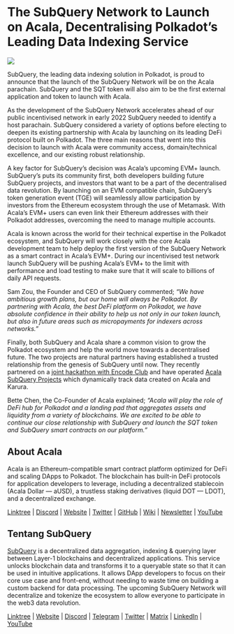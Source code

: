 # The SubQuery Network to Launch on Acala, Decentralising Polkadot’s Leading Data Indexing Service

![](https://miro.medium.com/max/2400/1*kj_-zZcjeYdYIZVy1atYOg.gif)

SubQuery, the leading data indexing solution in Polkadot, is proud to announce that the launch of the SubQuery Network will be on the Acala parachain. SubQuery and the SQT token will also aim to be the first external application and token to launch with Acala.

As the development of the SubQuery Network accelerates ahead of our public incentivised network in early 2022 SubQuery needed to identify a host parachain. SubQuery considered a variety of options before electing to deepen its existing partnership with Acala by launching on its leading DeFi protocol built on Polkadot. The three main reasons that went into this decision to launch with Acala were community access, domain/technical excellence, and our existing robust relationship.

A key factor for SubQuery’s decision was Acala’s upcoming EVM+ launch. SubQuery’s puts its community first, both developers building future SubQuery projects, and investors that want to be a part of the decentralised data revolution. By launching on an EVM compatible chain, SubQuery’s token generation event (TGE) will seamlessly allow participation by investors from the Ethereum ecosystem through the use of Metamask. With Acala’s EVM+ users can even link their Ethereum addresses with their Polkadot addresses, overcoming the need to manage multiple accounts.

Acala is known across the world for their technical expertise in the Polkadot ecosystem, and SubQuery will work closely with the core Acala development team to help deploy the first version of the SubQuery Network as a smart contract in Acala’s EVM+. During our incentivised test network launch SubQuery will be pushing Acala’s EVM+ to the limit with performance and load testing to make sure that it will scale to billions of daily API requests.

Sam Zou, the Founder and CEO of SubQuery commented; _“We have ambitious growth plans, but our home will always be Polkadot. By partnering with Acala, the best DeFi platform on Polkadot, we have absolute confidence in their ability to help us not only in our token launch, but also in future areas such as micropayments for indexers across networks.”_

Finally, both SubQuery and Acala share a common vision to grow the Polkadot ecosystem and help the world move towards a decentralised future. The two projects are natural partners having established a trusted relationship from the genesis of SubQuery until now. They recently partnered on a [joint hackathon with Encode Club](https://medium.com/encode-club/polkadot-hack-challenges-7cfeba1a4c0e) and have operated [Acala SubQuery Projects](../customer_announcements/20210316-SubQuery-Integrates-Acala-to-Aggregate-and-Serve-DeFi-Data-to-Polkadot-and-Kusama-Builders.md) which dynamically track data created on Acala and Karura.

Bette Chen, the Co-Founder of Acala explained; _“Acala will play the role of DeFi hub for Polkadot and a landing pad that aggregates assets and liquidity from a variety of blockchains. We are excited to be able to continue our close relationship with SubQuery and launch the SQT token and SubQuery smart contracts on our platform.”_

## About Acala

Acala is an Ethereum-compatible smart contract platform optimized for DeFi and scaling DApps to Polkadot. The blockchain has built-in DeFi protocols for application developers to leverage, including a decentralized stablecoin (Acala Dollar — aUSD), a trustless staking derivatives (liquid DOT — LDOT), and a decentralized exchange.

[Linktree](https://linktr.ee/acalanetwork) | [Discord](https://discord.gg/vdbFVCH) | [Website](https://acala.network/) | [Twitter](https://twitter.com/AcalaNetwork) | [GitHub](https://github.com/AcalaNetwork/Acala) | [Wiki](https://github.com/AcalaNetwork/Acala/wiki) | [Newsletter](https://share.hsforms.com/1X9RxkXk-R62I0VNbATaDXw4h8qc) | [YouTube](http://youtube.com/c/acalanetwork)

## Tentang SubQuery

[SubQuery](https://subquery.network/) is a decentralized data aggregation, indexing & querying layer between Layer-1 blockchains and decentralized applications. This service unlocks blockchain data and transforms it to a queryable state so that it can be used in intuitive applications. It allows DApp developers to focus on their core use case and front-end, without needing to waste time on building a custom backend for data processing. The upcoming SubQuery Network will decentralize and tokenize the ecosystem to allow everyone to participate in the web3 data revolution.

​​[Linktree](https://linktr.ee/subquerynetwork) | [Website](https://subquery.network/) | [Discord](https://discord.com/invite/78zg8aBSMG) | [Telegram](https://t.me/subquerynetwork) | [Twitter](https://twitter.com/subquerynetwork) | [Matrix](https://matrix.to/#/#subquery:matrix.org) | [LinkedIn](https://www.linkedin.com/company/subquery) | [YouTube](https://www.youtube.com/channel/UCi1a6NUUjegcLHDFLr7CqLw)

